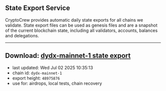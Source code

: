 ## State Export Service
CryptoCrew provides automatic daily state exports for all chains we validate. State export files can be used as genesis files and are a snapshot of the current blockchain state, including all validators, accounts, balances and delegations.

---
**Download: [dydx-mainnet-1 state export](https://dl-tyo.ccvalidators.com/SERVICE/dydx/dydx-mainnet-1_export_48975876.json)**
---

- last updated: Wed Jul 02 2025 10:35:13
- chain id: `dydx-mainnet-1`
- export height: `48975876`
- use for: airdrops, local tests, chain recovery
